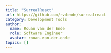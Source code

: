 ```yaml
---
title: "SurrealReact"
url: https://github.com/rvdende/surrealreact
category: Development Tools
author:
  name: Rouan van der Ende
  role: Software Engineer
  avatar: rouan-van-der-ende
topics: []
---
```



